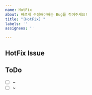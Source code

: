 ```yaml
---
name: HotFix
about: 빠르게 수정해야하는 Bug를 적어주세요!
title: "[HotFix] "
labels: ''
assignees: ''

---
```


## HotFix Issue


## ToDo
- [ ] ~
- [ ] ~
